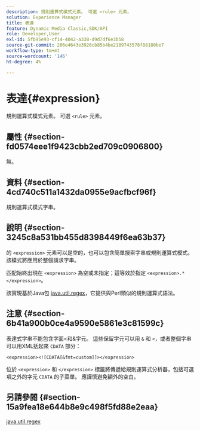 ```yaml
---
description: 規則運算式模式元素。 可選 <rule> 元素。
solution: Experience Manager
title: 表達
feature: Dynamic Media Classic,SDK/API
role: Developer,User
exl-id: 5fb95e93-cf14-4042-a338-d9d7df6e3b58
source-git-commit: 206e4643e3926cb85b4be2189743578f88180be7
workflow-type: tm+mt
source-wordcount: '146'
ht-degree: 4%

---
```


# 表達{#expression}

規則運算式模式元素。 可選 `<rule>` 元素。

## 屬性 {#section-fd0574eee1f9423cbb2ed709c0906800}

無。

## 資料 {#section-4cd740c511a1432da0955e9acfbcf96f}

規則運算式模式字串。

## 說明 {#section-3245c8a531bb455d8398449f6ea63b37}

的 `<expression>` 元素可以是空的，也可以包含簡單搜索字串或規則運算式模式。 該模式將應用於整個請求字串。

匹配始終出現在 `<expression>` 為空或未指定；這等效於指定 `<expression>.*</expression>`。

該實現基於Java包 [java.util.regex](../../../../../ir-api/material-cat/image-rendering-api-ref/c-ir-material-catalog/c-ir-rule-set-reference/r-ir-expression.md#reference-49867deecb58412bbdc2ced564bbea3e)，它提供與Perl類似的規則運算式語法。

## 注意 {#section-6b41a900b0ce4a9590e5861e3c81599c}

表達式字串不能包含字面&lt;和&amp;字元。 這些保留字元可以用 `&` 和 `<`，或者整個字串可以用XML括起來 `CDATA` 部分：

`<expression><![CDATA[&fmt=custom]]></expression>`

位於 `<expression>` 和 `</expression>` 標籤將傳遞給規則運算式分析器，包括可選項之外的字元 `CDATA` 的子菜單。 應謹慎避免額外的空白。

## 另請參閱 {#section-15a9fea18e644b8e9c498f5fd88e2eaa}

[java.util.regex](https://www2.cs.duke.edu/csed/java/jdk1.4.2/docs/api/)
